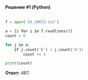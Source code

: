 #### Решение #1 (Python)
```python

f = open('24_29672.txt')

a = [i for i in f.readlines()]
count = 0

for j in a:
	if j.count('E') > j.count('A'):
		count += 1

print(count)
```
**Ответ:** 467.
